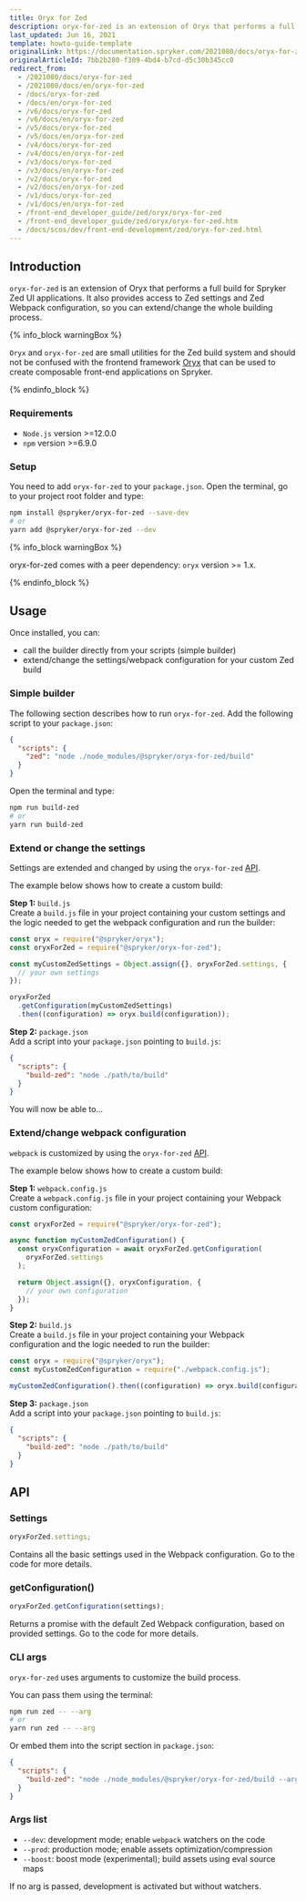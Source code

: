 ```yaml
---
title: Oryx for Zed
description: oryx-for-zed is an extension of Oryx that performs a full build for Spryker Zed UI applications.
last_updated: Jun 16, 2021
template: howto-guide-template
originalLink: https://documentation.spryker.com/2021080/docs/oryx-for-zed
originalArticleId: 7bb2b280-f309-4bd4-b7cd-d5c30b345cc0
redirect_from:
  - /2021080/docs/oryx-for-zed
  - /2021080/docs/en/oryx-for-zed
  - /docs/oryx-for-zed
  - /docs/en/oryx-for-zed
  - /v6/docs/oryx-for-zed
  - /v6/docs/en/oryx-for-zed
  - /v5/docs/oryx-for-zed
  - /v5/docs/en/oryx-for-zed
  - /v4/docs/oryx-for-zed
  - /v4/docs/en/oryx-for-zed
  - /v3/docs/oryx-for-zed
  - /v3/docs/en/oryx-for-zed
  - /v2/docs/oryx-for-zed
  - /v2/docs/en/oryx-for-zed
  - /v1/docs/oryx-for-zed
  - /v1/docs/en/oryx-for-zed
  - /front-end_developer_guide/zed/oryx/oryx-for-zed
  - /front-end_developer_guide/zed/oryx/oryx-for-zed.htm
  - /docs/scos/dev/front-end-development/zed/oryx-for-zed.html
---
```


## Introduction

`oryx-for-zed` is an extension of Oryx that performs a full build for Spryker Zed UI applications. It also provides access to Zed settings and Zed Webpack configuration, so you can extend/change the whole building process.

{% info_block warningBox %}

`Oryx` and `oryx-for-zed` are small utilities for the Zed build system and should not be confused with the frontend framework [Oryx](/docs/scos/dev/front-end-development/{{page.version}}/oryx/oryx.html) that can be used to create composable front-end applications on Spryker.

{% endinfo_block %}

### Requirements

- `Node.js` version >=12.0.0
- `npm` version >=6.9.0

### Setup

You need to add `oryx-for-zed` to your `package.json`. Open the terminal, go to your project root folder and type:

```bash
npm install @spryker/oryx-for-zed --save-dev
# or
yarn add @spryker/oryx-for-zed --dev
```

{% info_block warningBox %}

oryx-for-zed comes with a peer dependency: `oryx` version >= 1.x.

{% endinfo_block %}

## Usage

Once installed, you can:

- call the builder directly from your scripts (simple builder)
- extend/change the settings/webpack configuration for your custom Zed build

### Simple builder

The following section describes how to run `oryx-for-zed`.
Add the following script to your `package.json`:

```json
{
  "scripts": {
    "zed": "node ./node_modules/@spryker/oryx-for-zed/build"
  }
}
```

Open the terminal and type:

```bash
npm run build-zed
# or
yarn run build-zed
```

### Extend or change the settings

Settings are extended and changed by using the `oryx-for-zed` [API](/docs/scos/dev/front-end-development/{{page.version}}/zed/oryx-for-zed.html#api).

The example below shows how to create a custom build:

**Step 1:** `build.js`  
Create a `build.js` file in your project containing your custom settings and the logic needed to get the webpack configuration and run the builder:

```js
const oryx = require("@spryker/oryx");
const oryxForZed = require("@spryker/oryx-for-zed");

const myCustomZedSettings = Object.assign({}, oryxForZed.settings, {
  // your own settings
});

oryxForZed
  .getConfiguration(myCustomZedSettings)
  .then((configuration) => oryx.build(configuration));
```

**Step 2:** `package.json`  
Add a script into your `package.json` pointing to `build.js`:

```json
{
  "scripts": {
    "build-zed": "node ./path/to/build"
  }
}
```

You will now be able to…

### Extend/change webpack configuration

`webpack` is customized by using the `oryx-for-zed` [API](/docs/scos/dev/front-end-development/{{page.version}}/zed/oryx-for-zed.html#api).

The example below shows how to create a custom build:

**Step 1:** `webpack.config.js`  
Create a `webpack.config.js` file in your project containing your Webpack custom configuration:

```js
const oryxForZed = require("@spryker/oryx-for-zed");

async function myCustomZedConfiguration() {
  const oryxConfiguration = await oryxForZed.getConfiguration(
    oryxForZed.settings
  );

  return Object.assign({}, oryxConfiguration, {
    // your own configuration
  });
}
```

**Step 2:** `build.js`  
Create a `build.js` file in your project containing your Webpack configuration and the logic needed to run the builder:

```js
const oryx = require("@spryker/oryx");
const myCustomZedConfiguration = require("./webpack.config.js");

myCustomZedConfiguration().then((configuration) => oryx.build(configuration));
```

**Step 3:** `package.json`  
Add a script into your `package.json` pointing to `build.js`:

```json
{
  "scripts": {
    "build-zed": "node ./path/to/build"
  }
}
```

## API

### Settings

```js
oryxForZed.settings;
```

Contains all the basic settings used in the Webpack configuration. Go to the code for more details.

### getConfiguration()

```js
oryxForZed.getConfiguration(settings);
```

Returns a promise with the default Zed Webpack configuration, based on provided settings. Go to the code for more details.

### CLI args

`oryx-for-zed` uses arguments to customize the build process.

You can pass them using the terminal:

```bash
npm run zed -- --arg
# or
yarn run zed -- --arg
```

Or embed them into the script section in `package.json`:

```json
{
  "scripts": {
    "build-zed": "node ./node_modules/@spryker/oryx-for-zed/build --arg"
  }
}
```

### Args list

- `--dev`: development mode; enable `webpack` watchers on the code
- `--prod`: production mode; enable assets optimization/compression
- `--boost`: boost mode (experimental); build assets using eval source maps

If no arg is passed, development is activated but without watchers.
